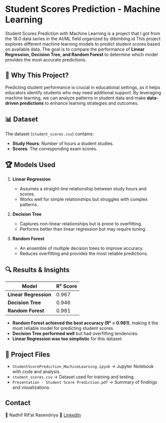 # Student Scores Prediction - Machine Learning
Student Scores Prediction with Machine Learning is a project that I got from the 18.0 data series in the AI/ML field organized by dibimbing.id
This project explores different machine learning models to predict student scores based on available data. The goal is to compare the performance of **Linear Regression, Decision Tree, and Random Forest** to determine which model provides the most accurate predictions.

## 📌 Why This Project?

Predicting student performance is crucial in educational settings, as it helps educators identify students who may need additional support. By leveraging machine learning, we can analyze patterns in student data and make **data-driven predictions** to enhance learning strategies and outcomes.

## 📊 Dataset

The dataset (`student_scores.csv`) contains:
- **Study Hours**: Number of hours a student studies.
- **Scores**: The corresponding exam scores.

## 🏆 Models Used

1. **Linear Regression**  
   - Assumes a straight-line relationship between study hours and scores.
   - Works well for simple relationships but struggles with complex patterns.

2. **Decision Tree**  
   - Captures non-linear relationships but is prone to overfitting.
   - Performs better than linear regression but may require tuning.

3. **Random Forest**  
   - An ensemble of multiple decision trees to improve accuracy.
   - Reduces overfitting and provides the most reliable predictions.

## 🔍 Results & Insights

| Model            | R² Score |
|-----------------|----------|
| **Linear Regression** | 0.967 |
| **Decision Tree** | 0.946 |
| **Random Forest** | 0.981 |

- **Random Forest achieved the best accuracy (R² = 0.981)**, making it the most reliable model for predicting student scores.
- **Decision Tree performed well** but had overfitting tendencies.
- **Linear Regression was too simplistic** for this dataset.

## 📂 Project Files

- `StudentScorePrediction_MachineLearning.ipynb` → Jupyter Notebook with code and analysis.
- `student_scores.csv` → Dataset used for training and testing.
- `Presentation - Student Score Prediction.pdf` → Summary of findings and visualizations.

## Contact
👤 Nadhif Rif’at Rasendriya
🔗 [LinkedIn](https://www.linkedin.com/in/royalnadhif50/)
